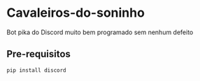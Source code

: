# Cavaleiros-do-soninho

Bot pika do Discord muito bem programado sem nenhum defeito

## Pre-requisitos
    pip install discord
